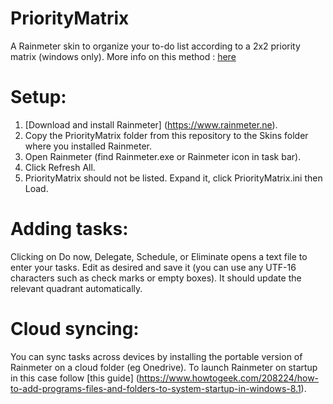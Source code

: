 # PriorityMatrix
A Rainmeter skin to organize your to-do list according to a 2x2 priority matrix (windows only). More info on this method : [here](https://en.wikipedia.org/wiki/Time_management#The_Eisenhower_Method)

# Setup:
1. [Download and install Rainmeter] (https://www.rainmeter.ne).
2. Copy the PriorityMatrix folder from this repository to the Skins folder where you installed Rainmeter.
3. Open Rainmeter (find Rainmeter.exe or Rainmeter icon in task bar).
4. Click Refresh All.
5. PriorityMatrix should not be listed. Expand it, click PriorityMatrix.ini then Load.

# Adding tasks:
Clicking on Do now, Delegate, Schedule, or Eliminate opens a text file to enter your tasks. Edit as desired and save it (you can use any UTF-16 characters such as check marks or empty boxes). It should update the relevant quadrant automatically. 

# Cloud syncing:
You can sync tasks across devices by installing the portable version of Rainmeter on a cloud folder (eg Onedrive). To launch Rainmeter on startup in this case follow [this guide] (https://www.howtogeek.com/208224/how-to-add-programs-files-and-folders-to-system-startup-in-windows-8.1).


